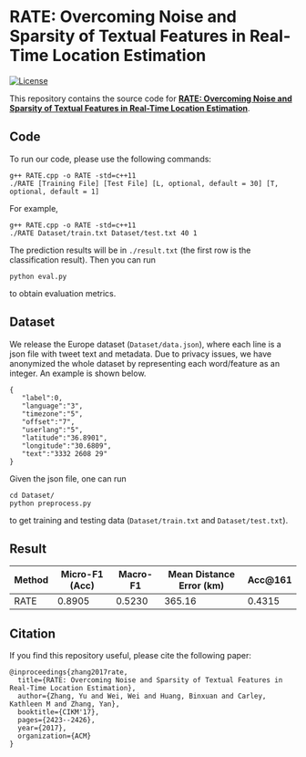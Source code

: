 # RATE: Overcoming Noise and Sparsity of Textual Features in Real-Time Location Estimation

[![License](https://img.shields.io/badge/License-Apache_2.0-blue.svg)](https://opensource.org/licenses/Apache-2.0)

This repository contains the source code for [**RATE: Overcoming Noise and Sparsity of Textual Features in Real-Time Location Estimation**](https://arxiv.org/abs/2111.06515).

## Code
To run our code, please use the following commands:
```
g++ RATE.cpp -o RATE -std=c++11
./RATE [Training File] [Test File] [L, optional, default = 30] [T, optional, default = 1]
```
For example,
```
g++ RATE.cpp -o RATE -std=c++11
./RATE Dataset/train.txt Dataset/test.txt 40 1
```
The prediction results will be in ```./result.txt``` (the first row is the classification result). Then you can run
```
python eval.py
```
to obtain evaluation metrics.

## Dataset
We release the Europe dataset (```Dataset/data.json```), where each line is a json file with tweet text and metadata. Due to privacy issues, we have anonymized the whole dataset by representing each word/feature as an integer. An example is shown below.
```
{ 
   "label":0,
   "language":"3",
   "timezone":"5",
   "offset":"7",
   "userlang":"5",
   "latitude":"36.8901",
   "longitude":"30.6809",
   "text":"3332 2608 29"
}
```
Given the json file, one can run 
```
cd Dataset/
python preprocess.py
```
to get training and testing data (```Dataset/train.txt``` and ```Dataset/test.txt```).

## Result
| Method | Micro-F1 (Acc) | Macro-F1 | Mean Distance Error (km) | Acc@161 |
| ------ | -------------- | -------- | ------------------------ | ------- |
| RATE   | 0.8905         | 0.5230   | 365.16                   | 0.4315  |

## Citation
If you find this repository useful, please cite the following paper:
```
@inproceedings{zhang2017rate,
  title={RATE: Overcoming Noise and Sparsity of Textual Features in Real-Time Location Estimation},
  author={Zhang, Yu and Wei, Wei and Huang, Binxuan and Carley, Kathleen M and Zhang, Yan},
  booktitle={CIKM'17},
  pages={2423--2426},
  year={2017},
  organization={ACM}
}
```
